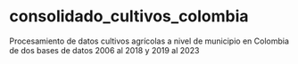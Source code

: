 # consolidado_cultivos_colombia
Procesamiento de datos cultivos agrícolas a nivel de municipio en Colombia de dos bases de datos 2006 al 2018 y 2019 al 2023
